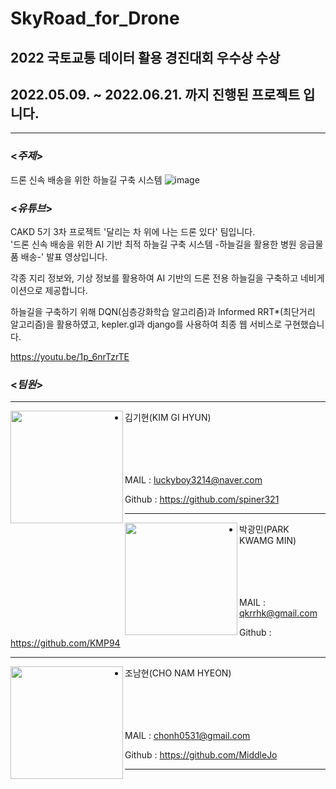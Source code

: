 # SkyRoad_for_Drone
## 2022 국토교통 데이터 활용 경진대회 우수상 수상
## 2022.05.09. ~ 2022.06.21. 까지 진행된 프로젝트 입니다. 
---
### <*주제*>
드론 신속 배송을 위한 하늘길 구축 시스템
![image](https://user-images.githubusercontent.com/96769262/176640907-27c4fe89-67da-4221-85bf-3801e53a9faf.png)

### <*유튜브*>
CAKD 5기 3차 프로젝트 '달리는 차 위에 나는 드론 있다' 팀입니다.  
'드론 신속 배송을 위한 AI 기반 최적 하늘길 구축 시스템 -하늘길을 활용한 병원 응급물품 배송-'
발표 영상입니다. 

각종 지리 정보와, 기상 정보를 활용하여 AI 기반의 드론 전용 하늘길을 구축하고 네비게이션으로 제공합니다.

하늘길을 구축하기 위해 DQN(심층강화학습 알고리즘)과 Informed RRT*(최단거리 알고리즘)을 활용하였고, kepler.gl과 django를 사용하여 최종 웹 서비스로 구현했습니다.

https://youtu.be/1p_6nrTzrTE

### <*팀원*>
----
<img align="left" width="180" height="180" src="https://user-images.githubusercontent.com/102858692/161481002-6c4f9f96-5ae6-4ea6-b2d0-d0a665b158fa.png"/>

- 김기현(KIM GI HYUN)<br><br><br><br><br>

MAIL : luckyboy3214@naver.com <br>

Github : https://github.com/spiner321<br>

---
<img align="left" width="180" height="180"  src="https://user-images.githubusercontent.com/102858692/161480452-fc8d952a-b964-4b44-8a9b-b5eab3652f89.png"/>

- 박광민(PARK KWAMG MIN)<br><br><br><br><br>

MAIL : qkrrhk@gmail.com <br>

Github : https://github.com/KMP94<br>

---

<img align="left" width="180" height="180" src="https://user-images.githubusercontent.com/96767467/175253262-f4614359-abd2-4839-b8d3-0f7b8dd32f53.jpg" />

- 조남현(CHO NAM HYEON)<br><br><br><br><br>

MAIL : chonh0531@gmail.com <br>

Github : https://github.com/MiddleJo<br>

---
